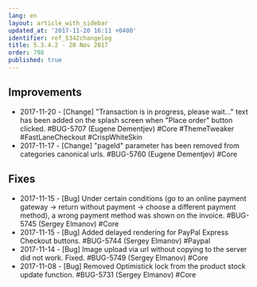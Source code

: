 ```yaml
---
lang: en
layout: article_with_sidebar
updated_at: '2017-11-20 16:11 +0400'
identifier: ref_5342changelog
title: 5.3.4.2 - 20 Nov 2017
order: 798
published: true
---
```

## Improvements
* 2017-11-20 - [Change] "Transaction is in progress, please wait..." text has been added on the splash screen when        "Place order" button clicked. #BUG-5707 (Eugene Dementjev) #Core #ThemeTweaker #FastLaneCheckout #CrispWhiteSkin
* 2017-11-17 - [Change] "pageId" parameter has been removed from categories canonical urls. #BUG-5760 (Eugene Dementjev)  #Core

## Fixes
* 2017-11-15 - [Bug] Under certain conditions (go to an online payment gateway -> return without payment -> choose a      different payment method), a wrong payment method was shown on the invoice. #BUG-5745 (Sergey Elmanov) #Core
* 2017-11-15 - [Bug] Added delayed rendering for PayPal Express Checkout buttons. #BUG-5744 (Sergey Elmanov) #Paypal
* 2017-11-14 - [Bug] Image upload via url without copying to the server did not work. Fixed. #BUG-5749 (Sergey Elmanov)   #Core
* 2017-11-08 - [Bug] Removed Optimistick lock from the product stock update function. #BUG-5731 (Sergey Elmanov) #Core

